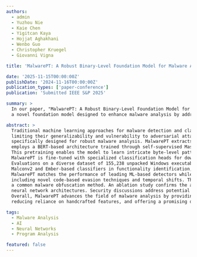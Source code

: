 ```yaml
---
authors:
  - admin
  - Yuzhou Nie
  - Kaie Chen
  - Yigitcan Kaya
  - Hojjat Aghakhani 
  - Wenbo Guo
  - Christopher Kruegel
  - Giovanni Vigna

title: 'MalwarePT: A Robust Binary-Level Foundation Model for Malware Analysis'

date: '2025-11-15T00:00:00Z'
publishDate: '2024-11-16T00:00:00Z'
publication_types: ['paper-conference']
publication: 'Submitted IEEE S&P 2025'

summary: >
  In our paper, "MalwarePT: A Robust Binary-Level Foundation Model for Malware Analysis," we introduce MalwarePT, 
  a novel foundation model designed to enhance malware analysis by addressing key limitations of existing machine learning (ML) approaches.

abstract: >
  Traditional machine learning approaches for malware detection and classification often rely on handcrafted features and supervised learning, 
  limiting their generalizability and vulnerability to adversarial attacks. This paper presents MalwarePT, a binary-level foundation model 
  specifically designed for robust malware analysis. MalwarePT extracts raw bytes from the code segments of Windows PE malware binaries and 
  employs a BERT-based architecture trained through self-supervised Masked Language Modeling on a large corpus of unlabeled malware samples. 
  This pretraining enables the model to learn intricate byte-level patterns and dependencies inherent in malicious code. Subsequently, 
  MalwarePT is fine-tuned with specialized classification heads for downstream tasks, including functionality classification and malware detection. 
  Evaluations on a diverse dataset of 155,238 unpacked Windows executables demonstrate that MalwarePT outperforms state-of-the-art models like 
  Malconv2 and Ember-based classifiers in functionality identification, achieving higher precision, recall, and F1-scores. In malware detection, 
  MalwarePT matches the performance of leading ML-based detectors while exhibiting superior robustness against various adversarial attacks, 
  including novel code-based evasion techniques and temporal shifts. The model maintains effectiveness even in the presence of packing, 
  a common malware obfuscation method. An ablation study confirms the advantage of MalwarePT’s multi-head attention mechanism over alternative 
  neural network architectures. Security discussions address potential evasion strategies and propose solutions to enhance MalwarePT’s resilience further. 
  Overall, MalwarePT advances the field of malware analysis by providing a more generalizable and adversarially robust foundation model, 
  reducing reliance on handcrafted features, and offering a promising direction for future research in resilient malware detection systems.

tags:
  - Malware Analysis
  - AI
  - Neural Networks
  - Program Analysis

featured: false
---
```

